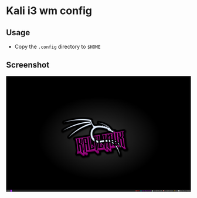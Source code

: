 # Kali i3 wm config

## Usage
* Copy the `.config` directory to `$HOME`

## Screenshot
![screenshot](images/screenshot.png)

